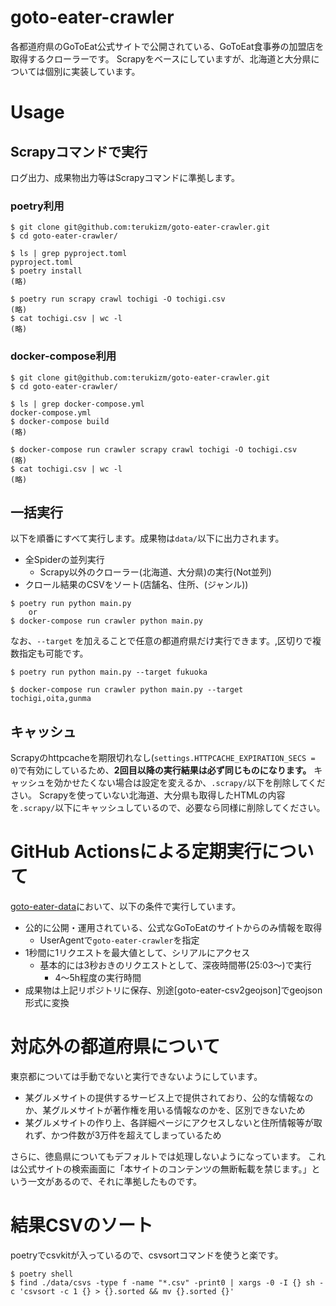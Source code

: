 goto-eater-crawler
===

各都道府県のGoToEat公式サイトで公開されている、GoToEat食事券の加盟店を取得するクローラーです。
Scrapyをベースにしていますが、北海道と大分県については個別に実装しています。

# Usage

## Scrapyコマンドで実行

ログ出力、成果物出力等はScrapyコマンドに準拠します。

### poetry利用

```
$ git clone git@github.com:terukizm/goto-eater-crawler.git
$ cd goto-eater-crawler/

$ ls | grep pyproject.toml
pyproject.toml
$ poetry install
(略)

$ poetry run scrapy crawl tochigi -O tochigi.csv
(略)
$ cat tochigi.csv | wc -l
(略)
```

### docker-compose利用

```
$ git clone git@github.com:terukizm/goto-eater-crawler.git
$ cd goto-eater-crawler/

$ ls | grep docker-compose.yml
docker-compose.yml
$ docker-compose build
(略)

$ docker-compose run crawler scrapy crawl tochigi -O tochigi.csv
(略)
$ cat tochigi.csv | wc -l
(略)
```

## 一括実行

以下を順番にすべて実行します。成果物は`data/`以下に出力されます。

* 全Spiderの並列実行
  * Scrapy以外のクローラー(北海道、大分県)の実行(Not並列)
* クロール結果のCSVをソート(店舗名、住所、(ジャンル))

```
$ poetry run python main.py
    or
$ docker-compose run crawler python main.py
```

なお、`--target` を加えることで任意の都道府県だけ実行できます。,区切りで複数指定も可能です。

```
$ poetry run python main.py --target fukuoka

$ docker-compose run crawler python main.py --target tochigi,oita,gunma
```

## キャッシュ

Scrapyのhttpcacheを期限切れなし(`settings.HTTPCACHE_EXPIRATION_SECS = 0`)で有効にしているため、**2回目以降の実行結果は必ず同じものになります。**
キャッシュを効かせたくない場合は設定を変えるか、`.scrapy/`以下を削除してください。
Scrapyを使っていない北海道、大分県も取得したHTMLの内容を`.scrapy/`以下にキャッシュしているので、必要なら同様に削除してください。


# GitHub Actionsによる定期実行について

[goto-eater-data](https://github.com/terukizm/goto-eater-data)において、以下の条件で実行しています。

* 公的に公開・運用されている、公式なGoToEatのサイトからのみ情報を取得
  * UserAgentで`goto-eater-crawler`を指定
* 1秒間に1リクエストを最大値として、シリアルにアクセス
  * 基本的には3秒おきのリクエストとして、深夜時間帯(25:03〜)で実行
    * 4〜5h程度の実行時間
* 成果物は上記リポジトリに保存、別途[goto-eater-csv2geojson]でgeojson形式に変換


# 対応外の都道府県について

東京都については手動でないと実行できないようにしています。
* 某グルメサイトの提供するサービス上で提供されており、公的な情報なのか、某グルメサイトが著作権を用いる情報なのかを、区別できないため
* 某グルメサイトの作り上、各詳細ページにアクセスしないと住所情報等が取れず、かつ件数が3万件を超えてしまっているため

さらに、徳島県についてもデフォルトでは処理しないようになっています。
これは公式サイトの検索画面に「本サイトのコンテンツの無断転載を禁じます。」という一文があるので、それに準拠したものです。

# 結果CSVのソート

poetryでcsvkitが入っているので、csvsortコマンドを使うと楽です。

```
$ poetry shell
$ find ./data/csvs -type f -name "*.csv" -print0 | xargs -0 -I {} sh -c 'csvsort -c 1 {} > {}.sorted && mv {}.sorted {}'
```
